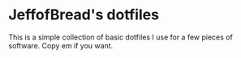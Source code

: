 # JeffofBread's dotfiles

This is a simple collection of basic dotfiles I use for a few pieces of software. Copy em if you want. 